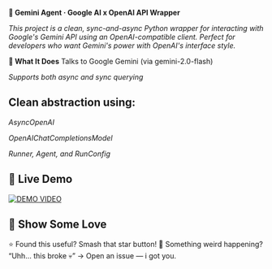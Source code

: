 **🚀 Gemini Agent · Google AI x OpenAI API Wrapper**

*This project is a clean, sync-and-async Python wrapper for interacting with Google's Gemini API using an OpenAI-compatible client. Perfect for developers who want Gemini's power with OpenAI's interface style.*

**🧠 What It Does**
Talks to Google Gemini (via gemini-2.0-flash)

*Supports both async and sync querying*

## Clean abstraction using:

*AsyncOpenAI*

*OpenAIChatCompletionsModel*

*Runner, Agent, and RunConfig*

## 🎥 Live Demo
[![DEMO VIDEO](https://img.shields.io/badge/%F0%9F%8E%A5_Watch_Now-9146FF?style=for-the-badge&logo=google-drive)](https://drive.google.com/file/d/1t8XOdAuu6wjMC4iO8VPJ4F_tUg3h1vKR/view?usp=sharing)

## 🙌 Show Some Love

⭐ Found this useful? Smash that star button!
🐞 Something weird happening? “Uhh... this broke 💀” → Open an issue — i got you.
